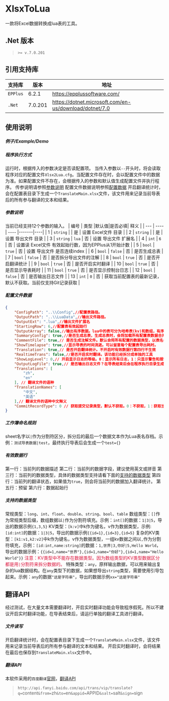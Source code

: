 # XlsxToLua
一款将Excel数据转换成lua表的工具。

## .Net 版本
>`>= v.7.0.201`

## 引用支持库
| 支持库 | 版本 | 地址 |
| - | - | - |
| `EPPlus` | 6.2.1 | https://epplussoftware.com/ |
| `.Net` | 7.0.201 | https://dotnet.microsoft.com/en-us/download/dotnet/7.0|

## 使用说明

##### 例子/Example/Demo


##### 程序执行方式
运行时，根据传入的参数决定是否读配置项。
当传入参数以`--`开头时，将会读取程序对应的配置文件`Xlsx2Lua.cfg`。当配置文件存在时，会以配置文件中的数据为准。如果配置文件不存在，会根据传入的参数和默认值生成配置文件并执行程序。
传参说明请参照[参数说明](#参数说明)
配置文件数据说明参照[配置数据](#配置文件数据)
开启翻译统计时，会在配置表目录下生成一个`TranslateMain.xlsx`文件，该文件用来记录当前导表后的所有参与翻译的文本和结果。

##### 参数说明
当前已经支持12个参数的输入。
| 编号 | 类型 |默认值|是否必填| 释义 |
| --- | ---- | ---- |-------|----|
| 1 | `string` |  | 是 | 设置 Excel文件 目录 |
| 2 | `string` |  | 是 | 设置 导出文件 目录 |
| 3 | `string` | `lua` | 否 | 设置 导出文件 扩展名 |
| 4 | `int` | `6` | 否 | 设置读 Excel文件 有效起始行数，因为EPPlus从1开始计数 |
| 5 | `bool` | `true` | 否 | 设置 导出文件 是否连续index |
| 6 | `bool` | `false` | 否 | 是否生成总表 |
| 7 | `bool` | `false` | 否 | 是否拆分导出文件的注解 |
| 8 | `bool` | `true` | 否 | 是否开启翻译统计 |
| 9 | `bool` | `true` | 否 | 是否开启实时翻译 |
| 10 | `bool` | `true` | 否 | 是否显示导表耗时 |
| 11 | `bool` | `true` | 否 | 是否显示控制台日志 |
| 12 | `bool` | `false` | 否 | 是否输出日志文件 |
| 13 | `int` | `0` | 否 | 获取当前配置表的最新记录，默认不获取。当前仅支持Git记录获取 |

##### 配置文件数据
```json
{
    "ConfigPath": "..\\Config",//配置表路径。
    "OutputPath": "..\\LuaData",//输出文件路径。
    "OutputExt": ".lua",//输出文件扩展名
    "StartingRow": 6,//配置表有效起始行
    "OutputArray": false,//输出有序数据。lua中的表可分为哈希表(kv)和数组，有序数据就是数组表格式，以index作为table的key。
    "SummaryConfig": true,//是否生成总表，生成总表时，会将加载所有配置表数据合并成一个lua表文件。
    "CommentFile": true,// 是否生成注解文件。默认会将所有配置的数据类型，以表名作为类型，合并成一个文件。否则将会加到每张数据表的头部。总表模式下该字段不生效，默认生成单独的注解文件。
    "ShowTimelapse": true,//显示导表的时间流逝。可以留意每个配置表导出耗时。
    "Translation": true,// 是否开启翻译统计。不开启时有效数据行第四行不生效
    "RealtimeTrans": false,//是否开启实时翻译。该功能已经拆分成单独的工具
    "ShowLogLevel": 0,// 开启显示日志的等级。0：显示所有日志，1：只显示警告和报错，2：只显示报错。
    "OutputLogFile": true,// 是否输出日志文件？在导表结束后会在程序执行目录生成log文件，文件名：程序名+当前时间，示例：Xlsx2Lua-20231219151955.log
    "Translations": [
        "zh",
        "en"
    ], // 翻译文件的语种
    "TranslationNames": [
        "中文",
        "英语"
    ],// 翻译文件的语种中文释义
    "CommitRecordType": 0 // 获取提交记录类型，默认不获取。0：不获取，1：获取当前配置表路径下Git的最新提交记录，2：获取最新的SVN提交记录（暂未提供）
}
```

##### 工作簿命名规则
sheet名字以`|`作为分割符区分，拆分后的最后一个数据文本作为Lua表名存档。示例：`测试导表数据|test`，最终执行导表后会生成一个`test={}`

##### 有效数据行
第一行：当前列的数据描述
第二行：当前列的数据字段，建议使用英文或拼音
第三行：当前列的数据类型，具体的数据类型支持请看下面的[支持的数据类型](#支持的数据类型)
第四行：当前列的翻译状态，如果值为`true`，则会将当前列的数据加入翻译统计。
第五行：预留
第六行：数据起始行

##### 支持的数据类型
常规类型：`long`、`int`、`float`、`double`、`string`、`bool`、`table`
数组类型：`[]`作为常规类型后缀，数组数据以`|`作为分割符填充。示例：`int[]`的数据：`1|3|5`，导出的数据示例`{1,3,5}`
KV类型：`[k:v]`中k作为键名，v作为数据类型，示例:`[id:int]`的数据：`1|3|5`，导出的数据示例`{{id=1},{id=3},{id=5}`
复杂的KV类型：`[k1:v1,k2:v2]`中k作为键名，v作为数据类型，一组kv数据之间以`,`作为分割符填充，示例：`[id:int,name:string]`的数据：`1,世界|3,你好|5,Hello World`，导出的数据示例：`{{id=1,name="世界"},{id=1,name="你好"},{id=1,name="Hello World"}}`
<font color=Crimson>注意：KV类型中不能存在数据类型。因为数组类型的KV类型数据区分都是用`|`分割符来拆分数据的。</font>
特殊类型：`any`，原样输出数据，可以用来输出复杂的lua数据结构。在`any`类型下的数据，如果想导出`string`类型，需要使用引导包起来。示例：`any`的数据`"这是字符串"`，导出的数据示例`xx="这是字符串"`

## 翻译API

经过测试，在大量文本需要翻译时，开启实时翻译功能会导致程序假死。所以不建议开启实时翻译功能，在导表结束后，请运行单独的翻译工具进行翻译。

##### 文件读写
开启翻译统计时，会在配置表目录下生成一个`TranslateMain.xlsx`文件，该文件用来记录当前导表后的所有参与翻译的文本和结果。
开启实时翻译时，会将结果在最后也保存到`TranslateMain.xlsx`文件中。

##### 翻译API
本软件采用的`百度翻译`[官网](https://fanyi.baidu.com/)，[翻译API](https://fanyi-api.baidu.com/api/trans/vip/translate) 
>`http://api.fanyi.baidu.com/api/trans/vip/translate?q=`content`&from=`zh`&to=`en`&appid=`APPID`&salt=`salt`&sign=`sign